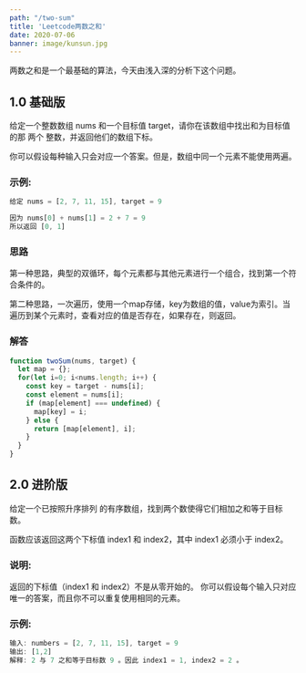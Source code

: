 ```yaml
---
path: "/two-sum"
title: 'Leetcode两数之和'
date: 2020-07-06
banner: image/kunsun.jpg
---
```


两数之和是一个最基础的算法，今天由浅入深的分析下这个问题。

## 1.0 基础版
给定一个整数数组 nums 和一个目标值 target，请你在该数组中找出和为目标值的那 两个 整数，并返回他们的数组下标。

你可以假设每种输入只会对应一个答案。但是，数组中同一个元素不能使用两遍。


### 示例:
```jsx
给定 nums = [2, 7, 11, 15], target = 9

因为 nums[0] + nums[1] = 2 + 7 = 9
所以返回 [0, 1]
```

### 思路
第一种思路，典型的双循环，每个元素都与其他元素进行一个组合，找到第一个符合条件的。

第二种思路，一次遍历，使用一个map存储，key为数组的值，value为索引。当遍历到某个元素时，查看对应的值是否存在，如果存在，则返回。

### 解答
```jsx
function twoSum(nums, target) {
  let map = {};
  for(let i=0; i<nums.length; i++) {
    const key = target - nums[i];
    const element = nums[i];
    if (map[element] === undefined) {
      map[key] = i;
    } else {
      return [map[element], i];
    }
  }
}
```

## 2.0 进阶版

给定一个已按照升序排列 的有序数组，找到两个数使得它们相加之和等于目标数。

函数应该返回这两个下标值 index1 和 index2，其中 index1 必须小于 index2。

### 说明:

返回的下标值（index1 和 index2）不是从零开始的。
你可以假设每个输入只对应唯一的答案，而且你不可以重复使用相同的元素。

### 示例:

```jsx
输入: numbers = [2, 7, 11, 15], target = 9
输出: [1,2]
解释: 2 与 7 之和等于目标数 9 。因此 index1 = 1, index2 = 2 。
```

